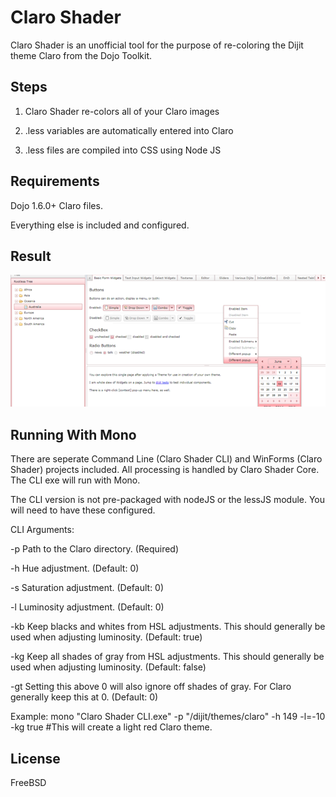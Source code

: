 # Claro Shader

Claro Shader is an unofficial tool for the purpose of re-coloring the Dijit theme Claro from the Dojo Toolkit.

## Steps

1. Claro Shader re-colors all of your Claro images

2. .less variables are automatically entered into Claro

3. .less files are compiled into CSS using Node JS

## Requirements

Dojo 1.6.0+ Claro files.

Everything else is included and configured.

## Result

![Claro-Shader](https://github.com/noxryan/Claro-Shader/raw/master/result.png)

## Running With Mono

There are seperate Command Line (Claro Shader CLI) and WinForms (Claro Shader) projects included. All processing is handled by Claro Shader Core. The CLI exe will run with Mono.

The CLI version is not pre-packaged with nodeJS or the lessJS module. You will need to have these configured.

CLI Arguments:

-p  Path to the Claro directory. (Required)

-h  Hue adjustment. (Default: 0)

-s  Saturation adjustment. (Default: 0)

-l  Luminosity adjustment. (Default: 0)

-kb Keep blacks and whites from HSL adjustments. This should generally be used when adjusting luminosity. (Default: true)

-kg Keep all shades of gray from HSL adjustments. This should generally be used when adjusting luminosity. (Default: false)

-gt Setting this above 0 will also ignore off shades of gray. For Claro generally keep this at 0. (Default: 0)

Example: mono "Claro Shader CLI.exe" -p "/dijit/themes/claro" -h 149 -l=-10 -kg true      #This will create a light red Claro theme.

## License

FreeBSD